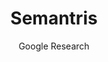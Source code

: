 ---
title: 'Semantris'
author: Google Research
project_image_path: '/images/gallery/semantris.jpeg'
external_url: 'http://g.co/semantris'
---